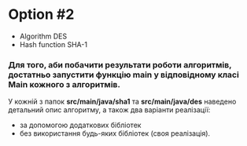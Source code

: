 # Option #2

* Algorithm DES
* Hash function SHA-1

### Для того, аби побачити результати роботи алгоритмів, достатньо запустити функцію main у відповідному класі Main кожного з алгоритмів.

У кожній з папок **src/main/java/sha1** та **src/main/java/des** наведено детальний опис алгоритму, а також два варіанти реалізації:
* за допомогою додаткових бібліотек
* без використання будь-яких бібліотек (своя реалізація).